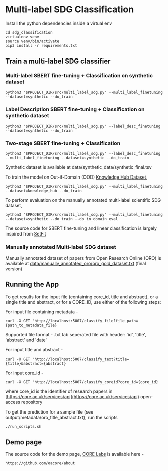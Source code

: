 # Multi-label SDG Classification

Install the python dependencies inside a virtual env

````
cd sdg_classification
virtualenv venv
source venv/bin/activate
pip3 install -r requirements.txt
````

## Train a multi-label SDG classifier
### Multi-label SBERT fine-tuning + Classification on synthetic dataset 
````
python3 "$PROJECT_DIR/src/multi_label_sdg.py" --multi_label_finetuning --dataset=synthetic --do_train
````
### Label Description SBERT fine-tuning + Classification on synthetic dataset
````
python3 "$PROJECT_DIR/src/multi_label_sdg.py" --label_desc_finetuning --dataset=synthetic --do_train
````
### Two-stage SBERT fine-tuning + Classification
````
python3 "$PROJECT_DIR/src/multi_label_sdg.py" --label_desc_finetuning --multi_label_finetuning --dataset=synthetic --do_train

````
Synthetic dataset is available at data/synthetic_data/synthetic_final.tsv

To train the model on Out-if-Domain (OOD) [Knowledge Hub Dataset](https://zenodo.org/records/7523032),
````
python3 "$PROJECT_DIR/src/multi_label_sdg.py" --multi_label_finetuning --dataset=knowledge_hub --do_train

````
To perform evaluation on the manually annotated multi-label scientific SDG dataset, 
````
python3 "$PROJECT_DIR/src/multi_label_sdg.py" --multi_label_finetuning --dataset=synthetic --do_train --do_in_domain_eval

````

The source code for SBERT fine-tuning and linear classification is largely inspired from [SetFit](https://colab.research.google.com/github/MosheWasserb/SetFit/blob/main/SetFit_SST_2.ipynb#scrollTo=aFOzlLAfYOHU)

### Manually annotated Multi-label SDG dataset
Manually annotated dataset of papers from Open Research Online (ORO) is available at [data/manually_annotated_oro/oro_gold_dataset.txt](https://github.com/oacore/sdg_classification/tree/main/data/manually_annotated_oro/oro_gold_dataset.txt) (final version)



## Running the App
To get results for the input file (containing core_id, title and abstract), or a single title and abstract, or for a CORE_ID, use either of the following steps:

For input file containing metadata - 
````
curl -X GET "http://localhost:5007/classify_file?file_path={path_to_metadata_file}
````
Supported file format - .txt tab seperated file with header: 'id', 'title', 'abstract' and 'date'

For input title and abstract - 
````
curl -X GET "http://localhost:5007/classify_text?title={title}&abstract={abstract}
````

For input core_id - 
````
curl -X GET "http://localhost:5007/classify_coreid?core_id={core_id}
````
where core_id is the identifier of research papers in [https://core.ac.uk/services/api](https://core.ac.uk/services/api) open-access repository    

To get the prediction for a sample file (see output/metadata/oro_title_abstract.txt), run the scripts
````
./run_scripts.sh
````

## Demo page
The source code for the demo page, [CORE Labs](https://core.ac.uk/labs/sdg) is available here -
````
https://github.com/oacore/about
````